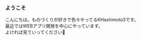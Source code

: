 ### ようこそ
こんにちは。ものづくりが好きで色々やってるKHashimoto3です。  
最近ではWEBアプリ開発を中心にやっています。  
よければ見ていってください👀
<!--
**KHashimoto3/KHashimoto3** is a ✨ _special_ ✨ repository because its `README.md` (this file) appears on your GitHub profile.

Here are some ideas to get you started:

- 🔭 I’m currently working on ...
- 🌱 I’m currently learning ...
- 👯 I’m looking to collaborate on ...
- 🤔 I’m looking for help with ...
- 💬 Ask me about ...
- 📫 How to reach me: ...
- 😄 Pronouns: ...
- ⚡ Fun fact: ...
-->
